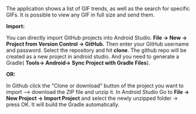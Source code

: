  The application shows a list of GIF trends, as well as the search for specific GIFs.
 It is possible to view any GIF in full size and send them.
 
**Import:**

 You can directly import GitHub projects into Android Studio. **File -> New -> Project from Version Control -> GitHub.** Then enter your GitHub username and password. Select the repository and hit **clone**. The github repo will be created as a new project in android studio. And you need to generate a Gradle( **Tools-> Android-> Sync Project with Gradle Files**).

 **OR:**
 
 In Github click the "Clone or download" button of the project you want to import --> download the ZIP file and unzip it. In Android Studio Go to **File -> New Project -> Import Project** and select the newly unzipped folder -> press OK. It will build the Gradle automatically.
